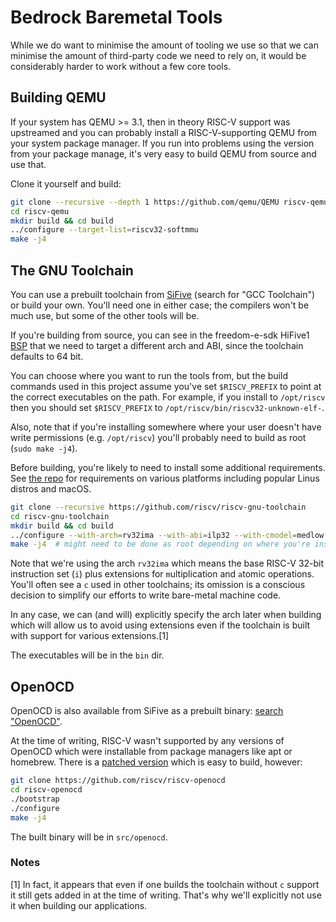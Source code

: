 # Bedrock Baremetal Tools

While we do want to minimise the amount of tooling we use so that we can minimise the amount of third-party code we need to rely on, it would be considerably harder to work without a few core tools.

## Building QEMU

If your system has QEMU >= 3.1, then in theory RISC-V support was upstreamed and you can probably install a RISC-V-supporting QEMU from your system package manager. If you run into problems using the version from your package manage, it's very easy to build QEMU from source and use that.

Clone it yourself and build:

```bash
git clone --recursive --depth 1 https://github.com/qemu/QEMU riscv-qemu
cd riscv-qemu
mkdir build && cd build
../configure --target-list=riscv32-softmmu
make -j4
```

## The GNU Toolchain

You can use a prebuilt toolchain from [SiFive](https://www.sifive.com/boards/) (search for "GCC Toolchain") or build your own. You'll need one in either case; the compilers won't be much use, but some of the other tools will be.

If you're building from source, you can see in the freedom-e-sdk HiFive1 [BSP](https://github.com/sifive/freedom-e-sdk/blob/30c143eb5445f47edb351ba54c84ff8285dc27a9/bsp/sifive-hifive1/settings.mk) that we need to target a different arch and ABI, since the toolchain defaults to 64 bit.

You can choose where you want to run the tools from, but the build commands used in this project assume you've set `$RISCV_PREFIX` to point at the correct executables on the path. For example, if you install to `/opt/riscv` then you should set `$RISCV_PREFIX` to `/opt/riscv/bin/riscv32-unknown-elf-`.

Also, note that if you're installing somewhere where your user doesn't have write permissions (e.g. `/opt/riscv`) you'll probably need to build as root (`sudo make -j4`).

Before building, you're likely to need to install some additional requirements. See [the repo](https://github.com/riscv/riscv-gnu-toolchain) for requirements on various platforms including popular Linus distros and macOS.

```bash
git clone --recursive https://github.com/riscv/riscv-gnu-toolchain
cd riscv-gnu-toolchain
mkdir build && cd build
../configure --with-arch=rv32ima --with-abi=ilp32 --with-cmodel=medlow --prefix=SOME_PREFIX  # change SOME_PREFIX to whatever you like
make -j4  # might need to be done as root depending on where you're installing
```

Note that we're using the arch `rv32ima` which means the base RISC-V 32-bit instruction set (`i`) plus extensions for `m`ultiplication and `a`tomic operations. You'll often see a `c` used in other toolchains; its omission is a conscious decision to simplify our efforts to write bare-metal machine code.

In any case, we can (and will) explicitly specify the arch later when building which will allow us to avoid using extensions even if the toolchain is built with support for various extensions.[1]

The executables will be in the `bin` dir.

## OpenOCD

OpenOCD is also available from SiFive as a prebuilt binary: [search "OpenOCD"](https://www.sifive.com/boards).

At the time of writing, RISC-V wasn't supported by any versions of OpenOCD which were installable from package managers like apt or homebrew. There is a [patched version](https://github.com/riscv/riscv-openocd) which is easy to build, however:

```bash
git clone https://github.com/riscv/riscv-openocd
cd riscv-openocd
./bootstrap
./configure
make -j4
```

The built binary will be in `src/openocd`.

### Notes

[1] In fact, it appears that even if one builds the toolchain without `c` support it still gets added in at the time of writing. That's why we'll explicitly not use it when building our applications.
